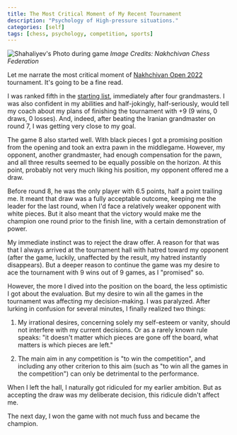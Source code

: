 ```yaml
---
title: The Most Critical Moment of My Recent Tournament
description: "Psychology of High-pressure situations."
categories: [self]
tags: [chess, psychology, competition, sports]
---
```


![Shahaliyev's Photo during game](/assets/img/nakhchivan/Ismayil-Shahaliyev-Nakhchivan-Open-2022.jpg)
_Image Credits: Nakhchivan Chess Federation_

Let me narrate the most critical moment of [Nakhchivan Open 2022](/posts/nakhchivan-open) tournament. It's going to be a fine read.

I was ranked fifth in the [starting list](https://chess-results.com/tnr626639.aspx?lan=1&art=0&turdet=YES&flag=30), immediately after four grandmasters. I was also confident in my abilities and half-jokingly, half-seriously, would tell my coach about my plans of finishing the tournament with +9 (9 wins, 0 draws, 0 losses). And, indeed, after beating the Iranian grandmaster on round 7, I was getting very close to my goal.

The game 8 also started well. With black pieces I got a promising position from the opening and took an extra pawn in the middlegame. However, my opponent, another grandmaster, had enough compensation for the pawn, and all three results seemed to be equally possible on the horizon. At this point, probably not very much liking his position, my opponent offered me a draw.

Before round 8, he was the only player with 6.5 points, half a point trailing me. It meant that draw was a fully acceptable outcome, keeping me the leader for the last round, when I'd face a relatively weaker opponent with white pieces. But it also meant that the victory would make me the champion one round prior to the finish line, with a certain demonstration of power.

My immediate instinct was to reject the draw offer. A reason for that was that I always arrived at the tournament hall with hatred toward my opponent (after the game, luckily, unaffected by the result, my hatred instantly disappears). But a deeper reason to continue the game was my desire to ace the tournament with 9 wins out of 9 games, as I "promised" so.

However, the more I dived into the position on the board, the less optimistic I got about the evaluation. But my desire to win all the games in the tournament was affecting my decision-making. I was paralyzed. After lurking in confusion for several minutes, I finally realized two things:

1) My irrational desires, concerning solely my self-esteem or vanity, should not interfere with my current decisions. Or as a rarely known rule speaks: "it doesn't matter which pieces are gone off the board, what matters is which pieces are left."

2) The main aim in any competition is "to win the competition", and including any other criterion to this aim (such as "to win all the games in the competition") can only be detrimental to the performance.

When I left the hall, I naturally got ridiculed for my earlier ambition. But as accepting the draw was my deliberate decision, this ridicule didn't affect me.

The next day, I won the game with not much fuss and became the champion.